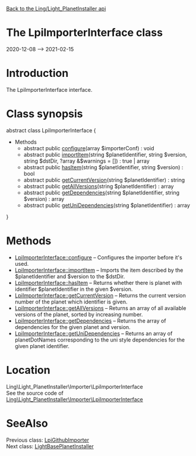 [Back to the Ling/Light_PlanetInstaller api](https://github.com/lingtalfi/Light_PlanetInstaller/blob/master/doc/api/Ling/Light_PlanetInstaller.md)



The LpiImporterInterface class
================
2020-12-08 --> 2021-02-15






Introduction
============

The LpiImporterInterface interface.



Class synopsis
==============


abstract class <span class="pl-k">LpiImporterInterface</span>  {

- Methods
    - abstract public [configure](https://github.com/lingtalfi/Light_PlanetInstaller/blob/master/doc/api/Ling/Light_PlanetInstaller/Importer/LpiImporterInterface/configure.md)(array $importerConf) : void
    - abstract public [importItem](https://github.com/lingtalfi/Light_PlanetInstaller/blob/master/doc/api/Ling/Light_PlanetInstaller/Importer/LpiImporterInterface/importItem.md)(string $planetIdentifier, string $version, string $dstDir, ?array &$warnings = []) : true | array
    - abstract public [hasItem](https://github.com/lingtalfi/Light_PlanetInstaller/blob/master/doc/api/Ling/Light_PlanetInstaller/Importer/LpiImporterInterface/hasItem.md)(string $planetIdentifier, string $version) : bool
    - abstract public [getCurrentVersion](https://github.com/lingtalfi/Light_PlanetInstaller/blob/master/doc/api/Ling/Light_PlanetInstaller/Importer/LpiImporterInterface/getCurrentVersion.md)(string $planetIdentifier) : string
    - abstract public [getAllVersions](https://github.com/lingtalfi/Light_PlanetInstaller/blob/master/doc/api/Ling/Light_PlanetInstaller/Importer/LpiImporterInterface/getAllVersions.md)(string $planetIdentifier) : array
    - abstract public [getDependencies](https://github.com/lingtalfi/Light_PlanetInstaller/blob/master/doc/api/Ling/Light_PlanetInstaller/Importer/LpiImporterInterface/getDependencies.md)(string $planetIdentifier, string $version) : array
    - abstract public [getUniDependencies](https://github.com/lingtalfi/Light_PlanetInstaller/blob/master/doc/api/Ling/Light_PlanetInstaller/Importer/LpiImporterInterface/getUniDependencies.md)(string $planetIdentifier) : array

}






Methods
==============

- [LpiImporterInterface::configure](https://github.com/lingtalfi/Light_PlanetInstaller/blob/master/doc/api/Ling/Light_PlanetInstaller/Importer/LpiImporterInterface/configure.md) &ndash; Configures the importer before it's used.
- [LpiImporterInterface::importItem](https://github.com/lingtalfi/Light_PlanetInstaller/blob/master/doc/api/Ling/Light_PlanetInstaller/Importer/LpiImporterInterface/importItem.md) &ndash; Imports the item described by the $planetIdentifier and $version to the $dstDir.
- [LpiImporterInterface::hasItem](https://github.com/lingtalfi/Light_PlanetInstaller/blob/master/doc/api/Ling/Light_PlanetInstaller/Importer/LpiImporterInterface/hasItem.md) &ndash; Returns whether there is planet with identifier $planetIdentifier in the given $version.
- [LpiImporterInterface::getCurrentVersion](https://github.com/lingtalfi/Light_PlanetInstaller/blob/master/doc/api/Ling/Light_PlanetInstaller/Importer/LpiImporterInterface/getCurrentVersion.md) &ndash; Returns the current version number of the planet which identifier is given.
- [LpiImporterInterface::getAllVersions](https://github.com/lingtalfi/Light_PlanetInstaller/blob/master/doc/api/Ling/Light_PlanetInstaller/Importer/LpiImporterInterface/getAllVersions.md) &ndash; Returns an array of all available versions of the planet, sorted by increasing number.
- [LpiImporterInterface::getDependencies](https://github.com/lingtalfi/Light_PlanetInstaller/blob/master/doc/api/Ling/Light_PlanetInstaller/Importer/LpiImporterInterface/getDependencies.md) &ndash; Returns the array of dependencies for the given planet and version.
- [LpiImporterInterface::getUniDependencies](https://github.com/lingtalfi/Light_PlanetInstaller/blob/master/doc/api/Ling/Light_PlanetInstaller/Importer/LpiImporterInterface/getUniDependencies.md) &ndash; Returns an array of planetDotNames corresponding to the uni style dependencies for the given planet identifier.





Location
=============
Ling\Light_PlanetInstaller\Importer\LpiImporterInterface<br>
See the source code of [Ling\Light_PlanetInstaller\Importer\LpiImporterInterface](https://github.com/lingtalfi/Light_PlanetInstaller/blob/master/Importer/LpiImporterInterface.php)



SeeAlso
==============
Previous class: [LpiGithubImporter](https://github.com/lingtalfi/Light_PlanetInstaller/blob/master/doc/api/Ling/Light_PlanetInstaller/Importer/LpiGithubImporter.md)<br>Next class: [LightBasePlanetInstaller](https://github.com/lingtalfi/Light_PlanetInstaller/blob/master/doc/api/Ling/Light_PlanetInstaller/PlanetInstaller/LightBasePlanetInstaller.md)<br>
